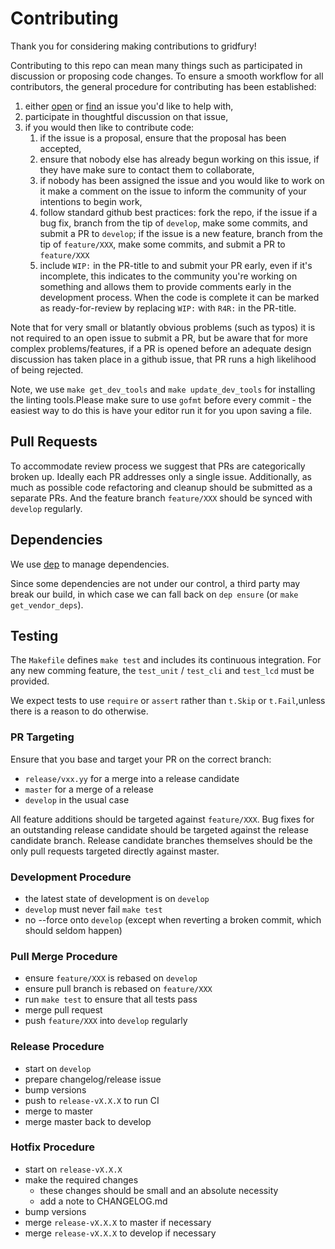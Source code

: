 # Contributing

Thank you for considering making contributions to gridfury!

Contributing to this repo can mean many things such as participated in
discussion or proposing code changes. To ensure a smooth workflow for all
contributors, the general procedure for contributing has been established:

  1. either [open](https://github.com/nimrostafarian/gridfury/issues/new) or
     [find](https://github.com/nimrostafarian/gridfury/issues) an issue you'd like to help with,
  2. participate in thoughtful discussion on that issue,
  3. if you would then like to contribute code:
     1. if the issue is a proposal, ensure that the proposal has been accepted,
     2. ensure that nobody else has already begun working on this issue, if they have
       make sure to contact them to collaborate,
     3. if nobody has been assigned the issue and you would like to work on it
       make a comment on the issue to inform the community of your intentions
       to begin work,
     4. follow standard github best practices: fork the repo,
       if the issue if a bug fix, branch from the
       tip of `develop`, make some commits, and submit a PR to `develop`; if the issue is a new feature,  branch from the tip of `feature/XXX`, make some commits, and submit a PR to `feature/XXX`
     5. include `WIP:` in the PR-title to and submit your PR early, even if it's
       incomplete, this indicates to the community you're working on something and
       allows them to provide comments early in the development process. When the code
       is complete it can be marked as ready-for-review by replacing `WIP:` with
       `R4R:` in the PR-title.

Note that for very small or blatantly obvious problems (such as typos) it is 
not required to an open issue to submit a PR, but be aware that for more complex
problems/features, if a PR is opened before an adequate design discussion has
taken place in a github issue, that PR runs a high likelihood of being rejected. 

Note, we use `make
get_dev_tools` and `make update_dev_tools` for installing the linting tools.Please make sure to use `gofmt` before every commit - the easiest way to do this is have your editor run it for you upon saving a file.

## Pull Requests

To accommodate review process we suggest that PRs are categorically broken up.
Ideally each PR addresses only a single issue. Additionally, as much as possible
code refactoring and cleanup should be submitted as a separate PRs. And the feature branch `feature/XXX` should be synced with `develop` regularly.

## Dependencies

We use [dep](https://github.com/golang/dep) to manage dependencies.

Since some dependencies are not under our control, a third party may break our
build, in which case we can fall back on `dep ensure` (or `make
get_vendor_deps`).

## Testing

The `Makefile` defines `make test` and includes its continuous integration. For any new comming feature, the `test_unit` / `test_cli` and `test_lcd` must be provided.

We expect tests to use `require` or `assert` rather than `t.Skip` or `t.Fail`,unless there is a reason to do otherwise.

### PR Targeting

Ensure that you base and target your PR on the correct branch:

- `release/vxx.yy` for a merge into a release candidate
- `master` for a merge of a release
- `develop` in the usual case

All feature additions should be targeted against `feature/XXX`. Bug fixes for an outstanding release candidate
should be targeted against the release candidate branch. Release candidate branches themselves should be the
only pull requests targeted directly against master.

### Development Procedure

- the latest state of development is on `develop`
- `develop` must never fail `make test`
- no --force onto `develop` (except when reverting a broken commit, which should seldom happen)

### Pull Merge Procedure

- ensure `feature/XXX` is rebased on `develop`
- ensure pull branch is rebased on `feature/XXX`
- run `make test` to ensure that all tests pass
- merge pull request
- push `feature/XXX` into `develop` regularly

### Release Procedure

- start on `develop`
- prepare changelog/release issue
- bump versions
- push to `release-vX.X.X` to run CI
- merge to master
- merge master back to develop

### Hotfix Procedure

- start on `release-vX.X.X`
- make the required changes
  - these changes should be small and an absolute necessity
  - add a note to CHANGELOG.md
- bump versions
- merge `release-vX.X.X` to master if necessary
- merge `release-vX.X.X` to develop if necessary

